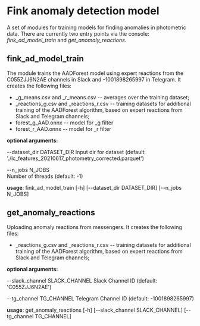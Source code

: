 # Fink anomaly detection model
A set of modules for training models for finding anomalies in photometric data. There are currently two entry points via the console: _fink_ad_model_train_ and _get_anomaly_reactions_.

##  fink_ad_model_train

The module trains the AADForest model using expert reactions from the C055ZJJ6N2AE channels in Slack and -1001898265997 in Telegram. It creates the following files:
- _g_means.csv and _r_means.csv -- averages over the training dataset;
- _reactions_g.csv and _reactions_r.csv -- training datasets for additional training of the AADForest algorithm, based on expert reactions from Slack and Telegram channels;
- forest_g_AAD.onnx -- model for _g filter
- forest_r_AAD.onnx -- model for _r filter

**optional arguments:**

  --dataset_dir DATASET_DIR
                        Input dir for dataset (default: './lc_features_20210617_photometry_corrected.parquet')
						
  --n_jobs N_JOBS       
						Number of threads (default: -1)


**usage**: fink_ad_model_train [-h] [--dataset_dir DATASET_DIR] [--n_jobs N_JOBS]


## get_anomaly_reactions



Uploading anomaly reactions from messengers. It creates the following files:
- _reactions_g.csv and _reactions_r.csv -- training datasets for additional training of the AADForest algorithm, based on expert reactions from Slack and Telegram channels;



**optional arguments:**

  --slack_channel SLACK_CHANNEL
                        Slack Channel ID (default: 'C055ZJJ6N2AE')
  
  --tg_channel TG_CHANNEL
                        Telegram Channel ID (default: -1001898265997)

**usage**: get_anomaly_reactions [-h] [--slack_channel SLACK_CHANNEL]
                             [--tg_channel TG_CHANNEL]